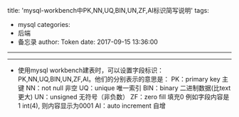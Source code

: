 title: 'mysql-workbench中PK,NN,UQ,BIN,UN,ZF,AI标识简写说明'
tags:
  - mysql
categories:
  - 后端
  - 备忘录
author: Token
date: 2017-09-15 13:36:00
---

---
* 使用mysql workbench建表时，可以设置字段标识：PK,NN,UQ,BIN,UN,ZF,AI。他们的分别表示的意思是：
PK：primary key 主键
NN：not null 非空
UQ：unique 唯一索引
BIN：binary 二进制数据(比text更大)
UN：unsigned 无符号（非负数）
ZF：zero fill 填充0 例如字段内容是1 int(4), 则内容显示为0001 
AI：auto increment 自增
